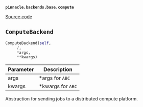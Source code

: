 **`pinnacle.backends.base.compute`** 

[Source code](https://github.com/pinnacle/pinnacle/blob/main/pinnacle/backends/base/compute.py)

## `ComputeBackend` 

```python
ComputeBackend(self,
     /,
     *args,
     **kwargs)
```
| Parameter | Description |
|-----------|-------------|
| args | *args for `ABC` |
| kwargs | *kwargs for `ABC` |

Abstraction for sending jobs to a distributed compute platform.

